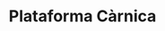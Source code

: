 ---
title: "Plataforma Càrnica"
url: /lhospitalet-de-llobregat/plataforma-carnica/
shop: carnicero
---
